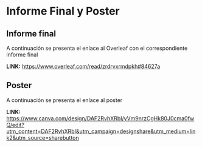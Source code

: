 # Informe Final y Poster

## Informe final
A continuación se presenta el enlace al Overleaf con el correspondiente informe final

**LINK:** https://www.overleaf.com/read/zrdrvxrmdpkh#84627a

## Poster
A continuación se presenta el enlace al poster

**LINK:** https://www.canva.com/design/DAF2RvhXRbI/yVm9nrzCgHk80J0cma0fwQ/edit?utm_content=DAF2RvhXRbI&utm_campaign=designshare&utm_medium=link2&utm_source=sharebutton

